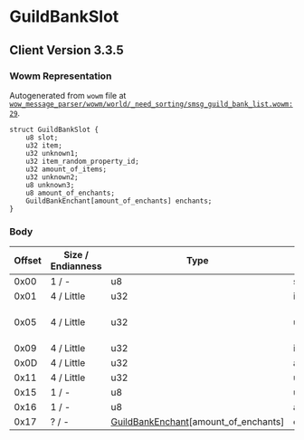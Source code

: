 # GuildBankSlot

## Client Version 3.3.5

### Wowm Representation

Autogenerated from `wowm` file at [`wow_message_parser/wowm/world/_need_sorting/smsg_guild_bank_list.wowm:29`](https://github.com/gtker/wow_messages/tree/main/wow_message_parser/wowm/world/_need_sorting/smsg_guild_bank_list.wowm#L29).
```rust,ignore
struct GuildBankSlot {
    u8 slot;
    u32 item;
    u32 unknown1;
    u32 item_random_property_id;
    u32 amount_of_items;
    u32 unknown2;
    u8 unknown3;
    u8 amount_of_enchants;
    GuildBankEnchant[amount_of_enchants] enchants;
}
```
### Body

| Offset | Size / Endianness | Type | Name | Description | Comment |
| ------ | ----------------- | ---- | ---- | ----------- | ------- |
| 0x00 | 1 / - | u8 | slot |  |  |
| 0x01 | 4 / Little | u32 | item |  |  |
| 0x05 | 4 / Little | u32 | unknown1 |  | 3.3.0 (0x8000, 0x8020) |
| 0x09 | 4 / Little | u32 | item_random_property_id |  |  |
| 0x0D | 4 / Little | u32 | amount_of_items |  |  |
| 0x11 | 4 / Little | u32 | unknown2 |  |  |
| 0x15 | 1 / - | u8 | unknown3 |  |  |
| 0x16 | 1 / - | u8 | amount_of_enchants |  |  |
| 0x17 | ? / - | [GuildBankEnchant](guildbankenchant.md)[amount_of_enchants] | enchants |  |  |

